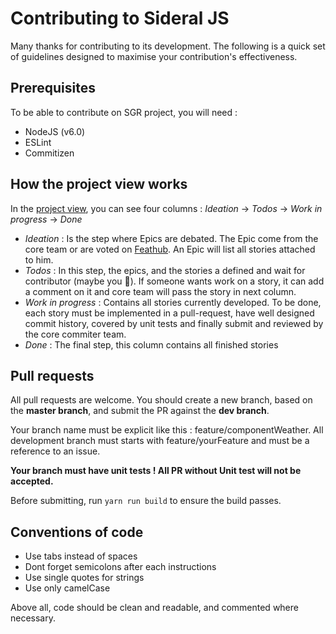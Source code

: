 # Contributing to Sideral JS

Many thanks for contributing to its development. The following is a quick set of guidelines designed to maximise your contribution's effectiveness.

## Prerequisites

To be able to contribute on SGR project, you will need :

- NodeJS (v6.0)
- ESLint
- Commitizen

## How the project view works

In the [project view](https://github.com/js-republic/sideral/projects/1), you can see four columns : *Ideation* -> *Todos* -> *Work in progress* -> *Done*

- *Ideation* : Is the step where Epics are debated. The Epic come from the core team or are voted on [Feathub](http://feathub.com/js-republic/sideral).
An Epic will list all stories attached to him.
- *Todos* : In this step, the epics, and the stories a defined and wait for contributor (maybe you :tada:). 
If someone wants work on a story, it can add a comment on it and core team will pass the story in next column.
- *Work in progress* : Contains all stories currently developed. To be done, each story must be implemented in a pull-request, have well designed commit history, covered by unit tests and finally submit and reviewed by the core commiter team.
- *Done* : The final step, this column contains all finished stories

## Pull requests

All pull requests are welcome. You should create a new branch, based on the **master branch**, and submit the PR against the **dev branch**.

Your branch name must be explicit like this : feature/componentWeather. All development branch must starts with feature/yourFeature and must be a reference to an issue.

**Your branch must have unit tests ! All PR without Unit test will not be accepted.**

Before submitting, run `yarn run build` to ensure the build passes.

## Conventions of code

 - Use tabs instead of spaces
 - Dont forget semicolons after each instructions
 - Use single quotes for strings
 - Use only camelCase 

Above all, code should be clean and readable, and commented where necessary.